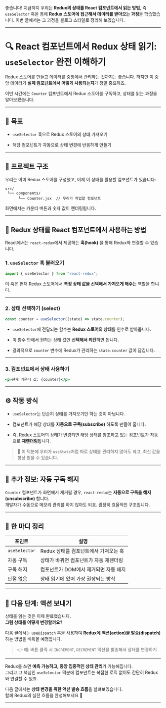 좋습니다! 지금까지 우리는 **Redux의 상태를 React 컴포넌트에서 읽는 방법**, 즉 `useSelector` 훅을 통해 **Redux 스토어에 접근해서 데이터를 받아오는 과정**을 학습했습니다. 이번 글에서는 그 과정을 블로그 스타일로 정리해 보겠습니다.

---

# 🔍 React 컴포넌트에서 Redux 상태 읽기: `useSelector` 완전 이해하기

Redux 스토어를 만들고 데이터를 중앙에서 관리하는 것까지는 좋습니다. 하지만 이 중앙 데이터가 **실제 컴포넌트에서 어떻게 사용되는지**가 정말 중요하죠.

이번 시간에는 `Counter` 컴포넌트에서 Redux 스토어를 구독하고, 상태를 읽는 과정을 알아보겠습니다.

---

## 🎯 목표

- `useSelector` 훅으로 Redux 스토어의 상태 가져오기
    
- 해당 컴포넌트가 자동으로 상태 변경에 반응하게 만들기
    

---

## 📁 프로젝트 구조

우리는 이미 Redux 스토어를 구성했고, 이제 이 상태를 활용할 컴포넌트가 있습니다:

```
src/
 └── components/
      └── Counter.jsx  // 우리가 작업할 컴포넌트
```

화면에서는 카운터 버튼과 숫자 값이 렌더링됩니다.

---

## 🔌 Redux 상태를 React 컴포넌트에서 사용하는 방법

React에서는 `react-redux`에서 제공하는 **훅(hook)** 을 통해 Redux와 연결할 수 있습니다.

### 1. `useSelector` 훅 불러오기

```js
import { useSelector } from "react-redux";
```

이 훅은 현재 Redux 스토어에서 **특정 상태 값을 선택해서 가져오게 해주는** 역할을 합니다.

---

### 2. 상태 선택하기 (select)

```js
const counter = useSelector((state) => state.counter);
```

- `useSelector`에 전달되는 함수는 **Redux 스토어의 상태**를 인수로 받아옵니다.
    
- 이 함수 안에서 원하는 상태 값만 **선택해서 리턴**하면 됩니다.
    
- 결과적으로 `counter` 변수에 Redux가 관리하는 `state.counter` 값이 담깁니다.
    

---

### 3. 컴포넌트에서 상태 사용하기

```jsx
<p>현재 카운터 값: {counter}</p>
```

---

## ⚙️ 작동 방식

- `useSelector`는 단순히 상태를 가져오기만 하는 것이 아닙니다.
    
- 컴포넌트가 해당 상태를 **자동으로 구독(subscribe)** 하도록 만들어 줍니다.
    
- 즉, Redux 스토어의 상태가 변경되면 해당 상태를 참조하고 있는 컴포넌트가 자동으로 **재렌더링**됩니다.
    

> 🔄 이 덕분에 우리가 `useState`처럼 따로 상태를 관리하지 않아도 되고, 최신 값을 항상 받을 수 있습니다.

---

## 🧠 추가 정보: 자동 구독 해지

`Counter` 컴포넌트가 화면에서 제거될 경우, `react-redux`는 **자동으로 구독을 해지(unsubscribe)** 합니다.  
개발자가 수동으로 메모리 관리를 하지 않아도 되죠. 굉장히 효율적인 구조입니다.

---

## 💬 한 마디 정리

|포인트|설명|
|---|---|
|`useSelector`|Redux 상태를 컴포넌트에서 가져오는 훅|
|자동 구독|상태가 바뀌면 컴포넌트가 자동 재렌더링|
|구독 해지|컴포넌트가 DOM에서 제거되면 자동 해지|
|단점 없음|상태 읽기에 있어 가장 권장되는 방식|

---

## 🚀 다음 단계: 액션 보내기

상태를 읽는 것은 이제 완료했습니다.  
**그럼 상태를 어떻게 변경할까요?**

다음 글에서는 `useDispatch` 훅을 사용하여 **Redux에 액션(action)을 발송(dispatch)** 하는 방법을 배워볼 예정입니다.

> 👉 예: 버튼 클릭 시 `INCREMENT`, `DECREMENT` 액션을 발송해서 상태를 변경하기

---

Redux를 쓰면 **예측 가능하고, 중앙 집중적인 상태 관리**가 가능해집니다.  
그리고 그 핵심인 `useSelector` 덕분에 컴포넌트는 복잡한 로직 없이도 간단히 Redux와 연결할 수 있죠.

다음 글에서는 **상태 변경을 위한 액션 발송 흐름**을 살펴보겠습니다.  
함께 Redux의 실전 흐름을 완성해보세요 💪

---